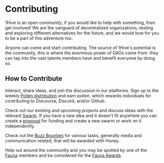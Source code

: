 # Contributing

1Hive is an open community, if you would like to help with something, then get involved! We are the vanguard of decentralized organizations, testing and exploring different alternatives for the future, and we would love for you to be a part of this adventure too.

Anyone can come and start contributing. The source of 1Hive's potential is the community, this is where the enormous power of DAOs come from: they can tap into the vast talents members have and benefit everyone by doing so.

## How to Contribute

Interact, share ideas, and join the discussion in our platforms. Sign up to the weekly [Pollen distribution](../pollen.md) and earn pollen, which rewards individuals for contributing to Discourse, Discord, and/or Github.

Check out our existing and upcoming projects and discuss ideas with the relevant [Swarm](../../community/swarms/). If you have a new idea and it doesn't fit anywhere you can create a [proposal](../../projects/honey/participation.md#proposals) for funding and create a new swarm or work on it independently.

Check out the [Buzz Bounties](buzz-bounty.md) for various tasks, generally media and communication related, that will be awarded with Honey.

Help out around the community and you may be spotted by one of the [Fauna](../../community/swarms/fauna.md) members and be considered for the [Fauna Awards](fauna-awards.md).

